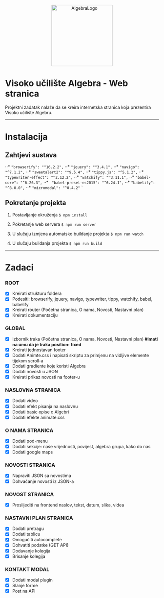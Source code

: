 <p align="center">
  <img alt="AlgebraLogo" width="200px" src="https://www.algebra.hr/visoko-uciliste/wp-content/themes/visoko-uciliste/assets/images/svg/algebra-znak.svg" />
</p>

# Visoko učilište Algebra - Web stranica

Projektni zadatak nalaže da se kreira internetska stranica koja prezentira Visoko učilište Algebru.

---

# Instalacija

## Zahtjevi sustava
⋅⋅* `"browserify": "^16.2.2",`
⋅⋅* `"jquery": "^3.4.1",`
⋅⋅* `"navigo": "^7.1.2",`
⋅⋅* `"sweetalert2": "^9.5.4",`
⋅⋅* `"tippy.js": "^5.1.2",`
⋅⋅* `"typewriter-effect": "^2.12.2",`
⋅⋅* `"watchify": "^3.11.1",`
⋅⋅* `"babel-core": "^6.26.3",`
⋅⋅* ` "babel-preset-es2015": "^6.24.1",`
⋅⋅* `"babelify": "^8.0.0",`
⋅⋅* `"micromodal": "^0.4.2"`
`

## Pokretanje projekta
1. Postavljanje okruženja
  `$ npm install`

2. Pokretanje web servera
  `$ npm run server`

3. U slučaju izmjena automatsko buildanje projekta
  `$ npm run watch`

4. U slučaju buildanja projekta
  `$ npm run build`
---

# Zadaci

### ROOT
- [X] Kreirati strukturu foldera
- [X] Podesiti: browserify, jquery, navigo, typewriter, tippy, watchify, babel, babelify
- [X] Kreirati router (Početna stranica, O nama, Novosti, Nastavni plan)
- [X] Kreirati dokumentaciju

### GLOBAL
- [X] Izbornik traka (Početna stranica, O nama, Novosti, Nastavni plan) **#imati na umu da je traka position: fixed**
- [X] Kreirati jednostavan footer
- [X] Dodati Animte.css i napisati skriptu za primjenu na vidljive elemente tijekom scroll-a
- [X] Dodati gradiente koje koristi Algebra
- [X] Dodati novosti u JSON
- [X] Kreirati prikaz novosti na footer-u

### NASLOVNA STRANICA
- [X] Dodati video
- [X] Dodati efekt pisanja na naslovnu
- [X] Dodati basic opise o Algebri
- [X] Dodati efekte animate.css

### O NAMA STRANICA
- [X] Dodati pod-menu
- [X] Dodati sekcije: naše vrijednosti, povijest, algebra grupa, kako do nas
- [X] Dodati google maps

### NOVOSTI STRANICA
- [X] Napraviti JSON sa novostima
- [X] Dohvaćanje novosti iz JSON-a

### NOVOST STRANICA
- [X] Proslijediti na frontend naslov, tekst, datum, slika, videa

### NASTAVNI PLAN STRANICA
- [X] Dodati pretragu
- [X] Dodati tablicu
- [X] Omogućiti autocomplete
- [X] Dohvatiti podatke (GET API)
- [X] Dodavanje kolegija
- [X] Brisanje kolegija

### KONTAKT MODAL
- [X] Dodati modal plugin
- [X] Slanje forme
- [X] Post na API
